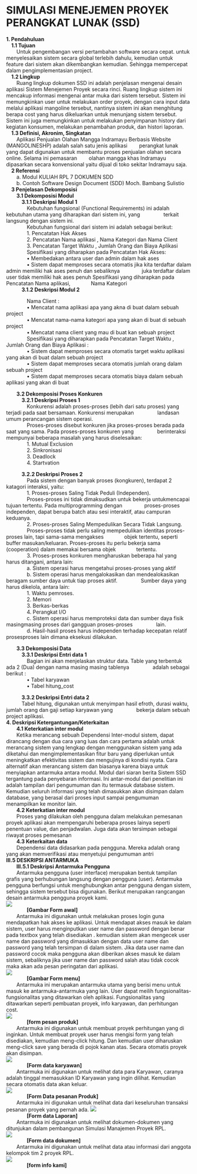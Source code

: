 
<h1> SIMULASI MENEJEMEN PROYEK PERANGKAT LUNAK (SSD)</h1>
<b>1. Pendahuluan</b><br>
&emsp;<b>1.1 Tujuan</b><br>
&emsp;&emsp;Untuk pengembangan versi pertambahan software secara cepat. untuk menyelesaikan sistem secara global terlebih dahulu, kemudian untuk feature dari sistem akan dikembangkan kemudian. Sehingga mempercepat dalam pengimplementasian project. <br>
&emsp;<b>1.2 Lingkup</b><br>
&emsp;&emsp;Ruang lingkup dokumen SSD ini adalah penjelasan mengenai desain aplikasi Sistem Menejemen Proyek secara rinci. Ruang lingkup sistem ini mencakup informasi mengenai antar muka dari sistem tersebut. Sistem 
ini memungkinkan user untuk melakukan order proyek, dengan cara input data melalui aplikasi mangoline tersebut, nantinya sistem ini akan menghitung berapa cost yang harus dikeluarkan untuk menunjang sistem tersebut. Sistem ini juga memungkinkan untuk melakukan penyimpanan history dari kegiatan konsumen, melakukan penambahan produk, dan histori laporan.<br>
&emsp;<b>1.3 Definisi, Akronim, Singkatan</b><br>
&emsp;&emsp;Aplikasi Penjualan Olahan Mangga Indramayu Berbasis Website (MANGOLINESHP) adalah salah satu jenis aplikasi 
&emsp;&emsp;perangkat lunak yang dapat digunakan untuk membantu proses penjualan olahan secara online. Selama ini pemasaran 
&emsp;&emsp;olahan mangga khas Indramayu dipasarkan secara konvensional yaitu dijual di toko sekitar Indramayu saja.<br>
&emsp;<b>2 Referensi</b><br>
&emsp;&emsp;a.	Modul KULIAH RPL 7 DOKUMEN SDD <br>
&emsp;&emsp;b.	Contoh Software Design Document (SDD) Moch. Bambang Sulistio <br>
&emsp;<b>3 Penjelasan Dekomposisi </b><br>
&emsp;&emsp;<b>3.1 Dekomposisi Modul</b><br>
&emsp;&emsp;&emsp;<b>3.1.1 Deskripsi Modul 1</b><br>
&emsp;&emsp;&emsp;&emsp;Kebutuhan fungsional (Functional Requirements) ini adalah kebutuhan utama yang diharapkan dari sistem ini, yang &emsp;&emsp;&emsp;&emsp; terkait langsung dengan sistem ini. <br>
&emsp;&emsp;&emsp;&emsp;Kebutuhan fungsional dari sistem ini adalah sebagai berikut:<br>
&emsp;&emsp;&emsp;&emsp;1.	Pencatatan Hak Akses <br>
&emsp;&emsp;&emsp;&emsp;2.	Pencatatan Nama aplikasi , Nama Kategori dan Nama Client <br>
&emsp;&emsp;&emsp;&emsp;3. Pencatatan Target Waktu , Jumlah Orang dan Biaya Aplikasi <br>
&emsp;&emsp;&emsp;&emsp;Spesifikasi yang diharapkan pada Pencatatan Hak Akses: <br>
&emsp;&emsp;&emsp;&emsp;•	Membedakan antara user dan admin dalam hak ases <br>
&emsp;&emsp;&emsp;&emsp;•	Sistem dapat memproses secara otomatis jika kita terdaftar dalam admin memiliki hak ases penuh dan sebaliknya &emsp;&emsp;&emsp;&emsp;juka terdaftar dalam user tidak memiliki hak ases penuh 
Spesifikasi yang diharapkan pada Pencatatan Nama aplikasi,&emsp;&emsp;&emsp;&emsp;Nama Kategori <br>
&emsp;&emsp;&emsp;<b>3.1.2 Deskripsi Modul 2</b><br>

&emsp;&emsp;&emsp;&emsp;Nama  Client : <br>
&emsp;&emsp;&emsp;&emsp;•	Mencatat nama aplikasi apa yang akna di buat dalam sebuah project <br>
&emsp;&emsp;&emsp;&emsp;•	Mencatat nama-nama kategori apa yang akan di buat di sebuah project <br>
&emsp;&emsp;&emsp;&emsp;•	Mencatat nama client yang mau di buat kan sebuah project <br>
&emsp;&emsp;&emsp;&emsp;Spesifikasi yang diharapkan pada Pencatatan Target Waktu , Jumlah Orang dan Biaya Aplikasi : <br>
&emsp;&emsp;&emsp;&emsp;•	Sistem dapat memproses secara otomatis target waktu aplikasi yang akan di buat dalam sebuah project  <br>
&emsp;&emsp;&emsp;&emsp;•	Sistem dapat memproses secara otomatis jumlah orang dalam sebuah project  <br>
&emsp;&emsp;&emsp;&emsp;•	Sistem dapat memproses secara otomatis biaya dalam sebuah aplikasi yang akan di buat <br>

&emsp;&emsp;<b>3.2 Dekomposisi Proses Konkuren</b><br>
&emsp;&emsp;&emsp;<b>3.2.1 Deskripsi Proses 1</b><br>
&emsp;&emsp;&emsp;&emsp;Konkurensi adalah proses-proses (lebih dari satu proses) yang terjadi pada saat bersamaan. Konkurensi merupakan &emsp;&emsp;&emsp;&emsp; landasan umum perancangan sistem operasi. <br>
&emsp;&emsp;&emsp;&emsp;Proses-proses disebut konkuren jika proses-proses berada pada saat yang sama. Pada proses-proses konkuren yang &emsp;&emsp;&emsp;&emsp; berinteraksi mempunyai beberapa masalah yang harus diselesaikan: <br>
&emsp;&emsp;&emsp;&emsp;1.	Mutual Exclusion <br>
&emsp;&emsp;&emsp;&emsp;2.	Sinkronisasi <br>
&emsp;&emsp;&emsp;&emsp;3.	Deadlock <br>
&emsp;&emsp;&emsp;&emsp;4.	Startvation <br>

&emsp;&emsp;&emsp;<b>3.2.2 Deskripsi Proses 2</b><br>
&emsp;&emsp;&emsp;&emsp;Pada sistem dengan banyak proses (kongkuren), terdapat 2 katagori interaksi, yaitu: <br>
&emsp;&emsp;&emsp;&emsp;1.	Proses-proses Saling Tidak Peduli (Independen). <br>
&emsp;&emsp;&emsp;&emsp;Proses-proses ini tidak dimaksudkan untuk bekerja untukmencapai tujuan tertentu. Pada multiprogramming dengan  &emsp;&emsp;&emsp;&emsp;proses-proses independen, dapat berupa batch atau sesi interaktif, atau campuran keduanya. <br>
&emsp;&emsp;&emsp;&emsp;2.	Proses-proses Saling Mempedulikan Secara Tidak Langsung. <br>
&emsp;&emsp;&emsp;&emsp;Proses-proses tidak perlu saling mempedulikan identitas proses-proses lain, tapi sama-sama mengakses&emsp;&emsp;&emsp;&emsp;objek tertentu, seperti buffer masukan/keluaran. Proses-proses itu perlu bekerja sama (cooperation) dalam memakai bersama objek&emsp;&emsp;&emsp;&emsp;tertentu.  <br>
&emsp;&emsp;&emsp;&emsp;3.	Proses-proses konkuren mengharuskan beberapa hal yang harus ditangani, antara lain: <br>
&emsp;&emsp;&emsp;&emsp;a.	Sistem operasi harus mengetahui proses-proses yang aktif <br>
&emsp;&emsp;&emsp;&emsp;b.	Sistem operasi harus mengalokasikan dan mendealokasikan beragam sumber daya untuk tiap proses aktif. &emsp;&emsp;&emsp;&emsp; Sumber daya yang harus dikelola, antara lain: <br>
&emsp;&emsp;&emsp;&emsp;1.	Waktu pemroses. <br>
&emsp;&emsp;&emsp;&emsp;2.	Memori <br>
&emsp;&emsp;&emsp;&emsp;3.	Berkas-berkas <br>
&emsp;&emsp;&emsp;&emsp;4.	Perangkat I/O <br>
&emsp;&emsp;&emsp;&emsp;c.	Sistem operasi harus memproteksi data dan sumber daya fisik masingmasing proses dari gangguan proses-proses &emsp;&emsp;&emsp;&emsp; lain. <br>
&emsp;&emsp;&emsp;&emsp;d.	Hasil-hasil proses harus independen terhadap kecepatan relatif prosesproses lain dimana eksekusi dilakukan. <br>

&emsp;&emsp;<b>3.3 Dekomposisi Data</b><br>
&emsp;&emsp;&emsp;<b>3.3.1 Deskripsi Entri data 1</b><br>
&emsp;&emsp;&emsp;&emsp;Bagian ini akan menjelaskan struktur data. Table yang terbentuk ada 2 (Dua) dengan nama masing masing tablenya &emsp;&emsp;&emsp;&emsp; adalah sebagai berikut : <br>
&emsp;&emsp;&emsp;&emsp;•	Tabel karyawan <br>
&emsp;&emsp;&emsp;&emsp;•	Tabel hitung_cost <br>

&emsp;&emsp;&emsp;<b>3.3.2 Deskripsi Entri data 2</b><br>
&emsp;&emsp;&emsp;Tabel hitung, digunakan untuk menyimpan hasil efroth, durasi waktu, jumlah orang dan gaji setiap karyawan yang &emsp;&emsp;&emsp;&emsp; bekerja dalam sebuah project aplikasi. <br>
<b>4. Deskripsi Ketergantungan/Keterkaitan</b><br>
&emsp;&emsp;<b>4.1 Keterkatian inter modul</b><br>
&emsp;&emsp;Ketika merancang sebuah Dependensi Inter-modul sistem, dapat dirancang dengan dua cara yang luas dan cara pertama adalah untuk merancang sistem yang lengkap dengan menggunakan sistem yang ada diketahui dan mengimplementasikan fitur baru yang diperlukan untuk meningkatkan efektivitas sistem dan mengujinya di kondisi nyata. Cara alternatif akan merancang sistem dan biasanya karena biaya untuk menyiapkan antarmuka antara modul. Modul dari siaran berita Sistem SSD tergantung pada penyebaran informasi. Ini antar-modul dari penelitian ini adalah tampilan dari pengumuman dan itu termasuk database sistem. Kemudian seluruh informasi yang telah dimasukkan akan disimpan dalam database, yang berasal dari proses input sampai pengumuman menampilkan ke monitor lain.<br>
&emsp;&emsp;<b>4.2 Keterkatian inter modul</b><br>
&emsp;&emsp;Proses yang dilakukan oleh pengguna dalam melakukan pemesanan proyek aplikasi akan mempengaruhi beberapa proses lainya seperti penentuan value, dan penjadwalan. Juga data akan tersimpan sebagai riwayat proses pemesanan<br>
&emsp;&emsp;<b>4.3 Keterkaitan data</b><br>
&emsp;&emsp;Dependensi data didasarkan pada pengguna. Mereka adalah orang yang akan memverifikasi atau menyetujui pengumuman antri<br>
<b>III.5 DESKRIPSI ANTARMUKA</b><br>
&emsp;&emsp;<b>III.5.1 Deskripsi Antarmuka Pengguna</b><br>
&emsp;&emsp;Antarmuka pengguna (user interface) merupakan bentuk tampilan grafis yang berhubungan langsung dengan pengguna (user). Antarmuka pengguna berfungsi untuk menghubungkan antar pengguna dengan sistem, sehingga sistem tersebut bisa digunakan. Berikut merupakan rangcangan desain antarmuka pengguna proyek kami.<br>
<img src="/img/1.png"><br>
&emsp;&emsp;&emsp;&emsp;<b>[Gambar Form awal]</b><br>
&emsp;&emsp;Antarmuka ini digunakan untuk melakukan proses login guna mendapatkan hak akses ke aplikasi. Untuk mendapat akses masuk ke dalam sistem, user harus menginputkan user name dan password dengan benar pada textbox yang telah disediakan . kemudian sistem akan mengecek user name dan password yang dimasukkan dengan data user name dan password yang telah tersimpan di dalam sistem. Jika data user name dan password cocok maka pengguna akan diberikan akses masuk ke dalam sistem, sebaliknya jika user name dan password salah atau tidak cocok maka akan ada pesan peringatan dari aplikasi.<br>
<img src="/img/2.png"><br>
&emsp;&emsp;&emsp;&emsp;<b>[Gambar Form menu]</b><br>
&emsp;&emsp;Antarmuka ini merupakan antarmuka utama yang berisi menu untuk masuk ke antarmuka-antarmuka yang lain. User dapat meilih fungsionalitas- fungsionalitas yang ditawarkan oleh aplikasi. Fungsionalitas yang ditawarkan seperti pembuatan proyek, info karyawan, dan perhitungan cost.<br>
<img src="/img/3.png"><br>
&emsp;&emsp;&emsp;&emsp;<b>[form pesan produk]</b><br>
&emsp;&emsp;Antarmuka ini digunakan untuk membuat proyek perhitungan yang di inginkan. Untuk membuat proyek user harus mengisi form yang telah disediakan, kemudian meng-click hitung. Dan kemudian user diharuskan meng-click save yang berada di pojok kanan atas. Secara otomatis proyek akan disimpan.<br>
<img src="/img/4.png"><br>
&emsp;&emsp;&emsp;&emsp;<b>[Form data karyawan]</b><br>
&emsp;&emsp;Antarmuka ini digunakan untuk melihat data para Karyawan, caranya adalah tinggal memasukkan ID Karyawan yang ingin dilihat. Kemudian secara otomatis data akan keluar.<br>
<img src="/img/5.png"><br>
&emsp;&emsp;&emsp;&emsp;<b>[Form Data pesanan Produk]</b><br>
&emsp;&emsp;Antarmuka ini digunakan untuk melihat data dari keseluruhan transaksi pesanan proyek yang pernah ada.
<img src="/img/6.png"><br>
&emsp;&emsp;&emsp;&emsp;<b>[Form data Laporan]</b><br>
&emsp;&emsp;Antarmuka ini digunakan untuk melihat dokumen-dokumen yang ditunjukan dalam pembangunan Simulasi Manajemen Proyek RPL.<br>
<img src="/img/7.png"><br>
&emsp;&emsp;&emsp;&emsp;<b>[Form data dokumen]</b><br>
&emsp;&emsp;Antarmuka ini digunakan untuk melihat data atau informasi dari anggota kelompok tim 2 proyek RPL.<br>
<img src="/img/8.png"><br>
&emsp;&emsp;&emsp;&emsp;<b>[form info kami]</b><br>